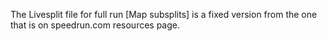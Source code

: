 The Livesplit file for full run [Map subsplits] is a fixed version from the one that is on speedrun.com resources page.
